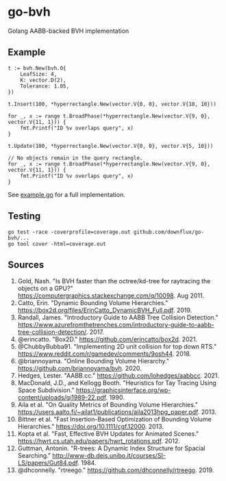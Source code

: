 # go-bvh
Golang AABB-backed BVH implementation

## Example

```golang
t := bvh.New(bvh.O{
	LeafSize: 4,
	K: vector.D(2),
	Tolerance: 1.05,
})

t.Insert(100, *hyperrectangle.New(vector.V{0, 0}, vector.V{10, 10}))

for _, x := range t.BroadPhase(*hyperrectangle.New(vector.V{9, 0}, vector.V{11, 1})) {
	fmt.Printf("ID %v overlaps query", x)
}

t.Update(100, *hyperrectangle.New(vector.V{0, 0}, vector.V{5, 10}))

// No objects remain in the query rectangle.
for _, x := range t.BroadPhase(*hyperrectangle.New(vector.V{9, 0}, vector.V{11, 1})) {
	fmt.Printf("ID %v overlaps query", x)
}
```

See [example.go](example/example.go) for a full implementation.

## Testing

```
go test -race -coverprofile=coverage.out github.com/downflux/go-bvh/...
go tool cover -html=coverage.out
```

## Sources

1. Gold, Nash. "Is BVH faster than the octree/kd-tree for raytracing the objects on a GPU?" https://computergraphics.stackexchange.com/q/10098. Aug 2011.
1. Catto, Erin. "Dynamic Bounding Volume Hierarchies." https://box2d.org/files/ErinCatto_DynamicBVH_Full.pdf. 2019.
1. Randall, James. "Introductory Guide to AABB Tree Collision Detection." https://www.azurefromthetrenches.com/introductory-guide-to-aabb-tree-collision-detection/. 2017.
1. @erincatto. "Box2D." https://github.com/erincatto/box2d. 2021.
1. @ChubbyBubba91. "Implementing 2D unit collision for top down RTS." https://www.reddit.com/r/gamedev/comments/9osh44. 2018.
1. @briannoyama. "Online Bounding Volume Hierarchy." https://github.com/briannoyama/bvh. 2020.
1. Hedges, Lester. "AABB.cc." https://github.com/lohedges/aabbcc. 2021.
1. MacDonald, J.D., and Kellogg Booth. "Heuristics for Tay Tracing Using Space Subdivision." https://graphicsinterface.org/wp-content/uploads/gi1989-22.pdf. 1990.
1. Aila et al. "On Quality Metrics of Bounding Volume Hierarchies." https://users.aalto.fi/~ailat1/publications/aila2013hpg_paper.pdf. 2013.
1. Bittner et al. "Fast Insertion-Based Optimization of Bounding Volume Hierarchies."  https://doi.org/10.1111/cgf.12000. 2013.
1. Kopta et al. "Fast, Effective BVH Updates for Animated Scenes." https://hwrt.cs.utah.edu/papers/hwrt_rotations.pdf. 2012.
1. Guttman, Antonin. "R-trees: A Dynamic Index Structure for Spacial Searching." http://www-db.deis.unibo.it/courses/SI-LS/papers/Gut84.pdf. 1984.
1. @dhconnelly. "rtreego." https://github.com/dhconnelly/rtreego. 2019.
